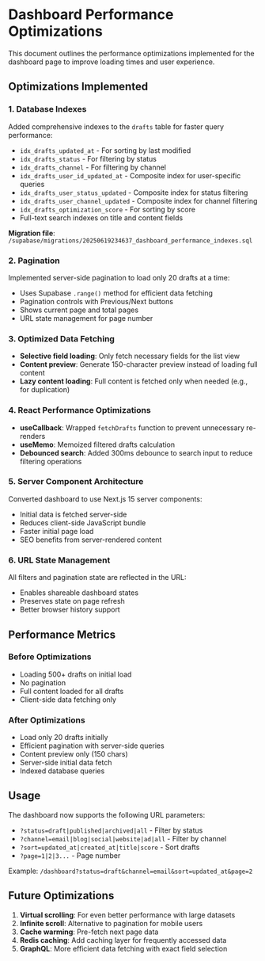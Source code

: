 # Dashboard Performance Optimizations

This document outlines the performance optimizations implemented for the dashboard page to improve loading times and user experience.

## Optimizations Implemented

### 1. Database Indexes
Added comprehensive indexes to the `drafts` table for faster query performance:
- `idx_drafts_updated_at` - For sorting by last modified
- `idx_drafts_status` - For filtering by status
- `idx_drafts_channel` - For filtering by channel
- `idx_drafts_user_id_updated_at` - Composite index for user-specific queries
- `idx_drafts_user_status_updated` - Composite index for status filtering
- `idx_drafts_user_channel_updated` - Composite index for channel filtering
- `idx_drafts_optimization_score` - For sorting by score
- Full-text search indexes on title and content fields

**Migration file**: `/supabase/migrations/20250619234637_dashboard_performance_indexes.sql`

### 2. Pagination
Implemented server-side pagination to load only 20 drafts at a time:
- Uses Supabase `.range()` method for efficient data fetching
- Pagination controls with Previous/Next buttons
- Shows current page and total pages
- URL state management for page number

### 3. Optimized Data Fetching
- **Selective field loading**: Only fetch necessary fields for the list view
- **Content preview**: Generate 150-character preview instead of loading full content
- **Lazy content loading**: Full content is fetched only when needed (e.g., for duplication)

### 4. React Performance Optimizations
- **useCallback**: Wrapped `fetchDrafts` function to prevent unnecessary re-renders
- **useMemo**: Memoized filtered drafts calculation
- **Debounced search**: Added 300ms debounce to search input to reduce filtering operations

### 5. Server Component Architecture
Converted dashboard to use Next.js 15 server components:
- Initial data is fetched server-side
- Reduces client-side JavaScript bundle
- Faster initial page load
- SEO benefits from server-rendered content

### 6. URL State Management
All filters and pagination state are reflected in the URL:
- Enables shareable dashboard states
- Preserves state on page refresh
- Better browser history support

## Performance Metrics

### Before Optimizations
- Loading 500+ drafts on initial load
- No pagination
- Full content loaded for all drafts
- Client-side data fetching only

### After Optimizations
- Load only 20 drafts initially
- Efficient pagination with server-side queries
- Content preview only (150 chars)
- Server-side initial data fetch
- Indexed database queries

## Usage

The dashboard now supports the following URL parameters:
- `?status=draft|published|archived|all` - Filter by status
- `?channel=email|blog|social|website|ad|all` - Filter by channel
- `?sort=updated_at|created_at|title|score` - Sort drafts
- `?page=1|2|3...` - Page number

Example: `/dashboard?status=draft&channel=email&sort=updated_at&page=2`

## Future Optimizations

1. **Virtual scrolling**: For even better performance with large datasets
2. **Infinite scroll**: Alternative to pagination for mobile users
3. **Cache warming**: Pre-fetch next page data
4. **Redis caching**: Add caching layer for frequently accessed data
5. **GraphQL**: More efficient data fetching with exact field selection